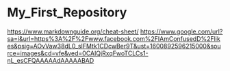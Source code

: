 # My_First_Repository
https://www.markdownguide.org/cheat-sheet/
https://www.google.com/url?sa=i&url=https%3A%2F%2Fwww.facebook.com%2FIAmConfusedD%2Flikes&psig=AOvVaw38dL0_sIFMtk1CDcwBer9T&ust=1600892596215000&source=images&cd=vfe&ved=0CAIQjRxqFwoTCLCs1-nL_esCFQAAAAAdAAAAABAD
